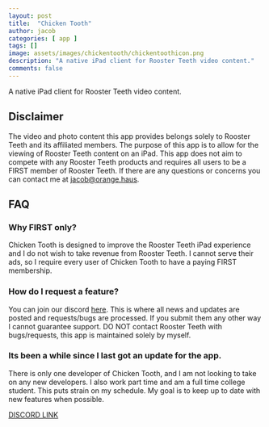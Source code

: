 ```yaml
---
layout: post
title:  "Chicken Tooth"
author: jacob
categories: [ app ]
tags: []
image: assets/images/chickentooth/chickentoothicon.png
description: "A native iPad client for Rooster Teeth video content."
comments: false
---
```


A native iPad client for Rooster Teeth video content.

## Disclaimer
The video and photo content this app provides belongs solely to Rooster Teeth and its affiliated members. The purpose of this app is to allow for the viewing of Rooster Teeth content on an iPad. This app does not aim to compete with any Rooster Teeth products and requires all users to be a FIRST member of Rooster Teeth. If there are any questions or concerns you can contact me at jacob@orange.haus.

## FAQ

### Why FIRST only?

Chicken Tooth is designed to improve the Rooster Teeth iPad experience and I do not wish to take revenue from Rooster Teeth. I cannot serve their ads, so I require every user of Chicken Tooth to have a paying FIRST membership.

### How do I request a feature?

You can join our discord [here](https://discord.gg/WV69dGw). This is where all news and updates are posted and requests/bugs are processed. If you submit them any other way I cannot guarantee support. DO NOT contact Rooster Teeth with bugs/requests, this app is maintained solely by myself.

### Its been a while since I last got an update for the app.

There is only one developer of Chicken Tooth, and I am not looking to take on any new developers. I also work part time and am a full time college student. This puts strain on my schedule. My goal is to keep up to date with new features when possible.

[DISCORD LINK](https://discord.gg/WV69dGw)
